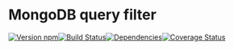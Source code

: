 # MongoDB query filter

[![Version npm][version]](http://browsenpm.org/package/mongo-query-filter)[![Build Status][build]](https://travis-ci.org/observing/mongo-query-filter)[![Dependencies][david]](https://david-dm.org/observing/mongo-query-filter)[![Coverage Status][cover]](https://coveralls.io/r/observing/mongo-query-filter?branch=master)

[version]: http://img.shields.io/npm/v/mongo-query-filter.svg?style=flat-square
[build]: http://img.shields.io/travis/observing/mongo-query-filter/master.svg?style=flat-square
[david]: https://img.shields.io/david/observing/mongo-query-filter.svg?style=flat-square
[cover]: http://img.shields.io/coveralls/observing/mongo-query-filter/master.svg?style=flat-square